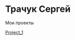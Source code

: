 # Трачук Сергей
Мои проекты

[Project_1](https://trachuksergey.github.io/Project%20curs%20(html,scss,js)/src/ "Проект с курса")

